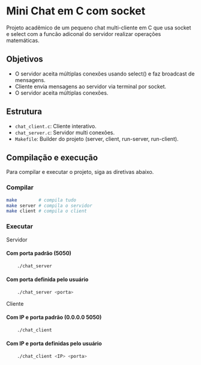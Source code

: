 # Mini Chat em C com socket
Projeto acadêmico de um pequeno chat multi-cliente em C que usa socket e select com a funcão adiconal do servidor realizar operações matemáticas.

## Objetivos
- O servidor aceita múltiplas conexões usando select() e faz broadcast de mensagens.
- Cliente envia mensagens ao servidor via terminal por socket.
- O servidor aceita múltiplas conexões.
## Estrutura
- `chat_client.c`: Cliente interativo.
- `chat_server.c`: Servidor multi conexões.
- `Makefile`: Builder do projeto (server, client, run-server, run-client).
## Compilação e execução
Para compilar e executar o projeto, siga as diretivas abaixo.
### Compilar
```bash
make        # compila tudo
make server # compila o servidor
make client # compila o client
```

### Executar
Servidor
#### Com porta padrão (5050)
```bash
    ./chat_server
```
#### Com porta definida pelo usuário
```bash
    ./chat_server <porta>
```

Cliente
#### Com IP e porta padrão (0.0.0.0 5050)
```bash
    ./chat_client 
```
#### Com IP e porta definidas pelo usuário
```bash
    ./chat_client <IP> <porta>
```
